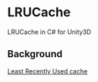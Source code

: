 # LRUCache
LRUCache in C# for Unity3D

## Background
[Least Recently Used cache](https://en.wikipedia.org/wiki/Cache_replacement_policies#Least_Recently_Used_.28LRU.29)
